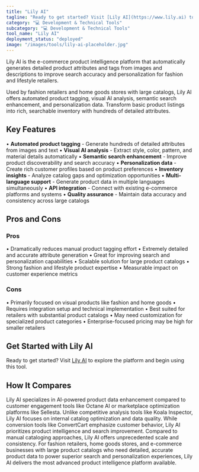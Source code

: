 ```yaml
---
title: "Lily AI"
tagline: "Ready to get started? Visit [Lily AI](https://www.lily.ai) to explore the platform and begin using this tool...."
category: "💻 Development & Technical Tools"
subcategory: "💻 Development & Technical Tools"
tool_name: "Lily AI"
deployment_status: "deployed"
image: "/images/tools/lily-ai-placeholder.jpg"
---
```

Lily AI is the e-commerce product intelligence platform that automatically generates detailed product attributes and tags from images and descriptions to improve search accuracy and personalization for fashion and lifestyle retailers.

Used by fashion retailers and home goods stores with large catalogs, Lily AI offers automated product tagging, visual AI analysis, semantic search enhancement, and personalization data. Transform basic product listings into rich, searchable inventory with hundreds of detailed attributes.

## Key Features

• **Automated product tagging** - Generate hundreds of detailed attributes from images and text
• **Visual AI analysis** - Extract style, color, pattern, and material details automatically
• **Semantic search enhancement** - Improve product discoverability and search accuracy
• **Personalization data** - Create rich customer profiles based on product preferences
• **Inventory insights** - Analyze catalog gaps and optimization opportunities
• **Multi-language support** - Generate product data in multiple languages simultaneously
• **API integration** - Connect with existing e-commerce platforms and systems
• **Quality assurance** - Maintain data accuracy and consistency across large catalogs

## Pros and Cons

### Pros
• Dramatically reduces manual product tagging effort
• Extremely detailed and accurate attribute generation
• Great for improving search and personalization capabilities
• Scalable solution for large product catalogs
• Strong fashion and lifestyle product expertise
• Measurable impact on customer experience metrics

### Cons
• Primarily focused on visual products like fashion and home goods
• Requires integration setup and technical implementation
• Best suited for retailers with substantial product catalogs
• May need customization for specialized product categories
• Enterprise-focused pricing may be high for smaller retailers

## Get Started with Lily AI

Ready to get started? Visit [Lily AI](https://www.lily.ai) to explore the platform and begin using this tool.

## How It Compares

Lily AI specializes in AI-powered product data enhancement compared to customer engagement tools like Octane AI or marketplace optimization platforms like Sellesta. Unlike competitive analysis tools like Koala Inspector, Lily AI focuses on internal catalog optimization and data quality. While conversion tools like ConvertCart emphasize customer behavior, Lily AI prioritizes product intelligence and search improvement. Compared to manual cataloging approaches, Lily AI offers unprecedented scale and consistency. For fashion retailers, home goods stores, and e-commerce businesses with large product catalogs who need detailed, accurate product data to power superior search and personalization experiences, Lily AI delivers the most advanced product intelligence platform available.